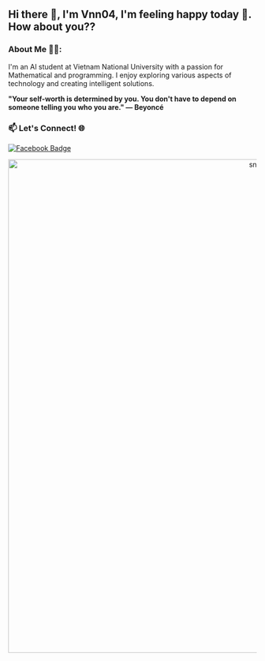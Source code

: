 <h2>Hi there 👋, I'm Vnn04, I'm feeling happy today 🥰. How about you??</h2>

<h3>About Me 🧑‍💻:</h3>
<p>I'm an AI student at Vietnam National University with a passion for Mathematical and programming. I enjoy exploring various aspects of technology and creating intelligent solutions.</p>

<p><strong>"Your self-worth is determined by you. You don't have to depend on someone telling you who you are." — Beyoncé</strong></p>

<h3>📫 Let's Connect! 🌐</h3>

<p>
  <a href="https://www.facebook.com">
    <img src="https://img.shields.io/badge/Facebook-blue?style=for-the-badge&logo=facebook&logoColor=white" alt="Facebook Badge">
  </a>
</p>

<div align="center">
  
  <p>
    <img width="1000" src="assets/github-snake.svg" alt="snake"/>
  </p>
  <div>
    <img src="https://komarev.com/ghpvc/?username=Vnn04&style=for-the-badge&color=green" alt=""/>
  </div>
</div>

